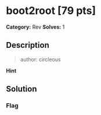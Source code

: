 # boot2root [79 pts]

**Category:** Rev
**Solves:** 1

## Description
>author: circleous

**Hint**


## Solution

### Flag

